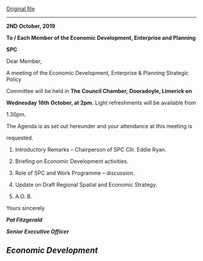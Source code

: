 [Original file](https://www.limerick.ie/sites/default/files/media/documents/2019-10/Agenda%20of%20SPC%20Mtg%20%20-%2016th%20Oct%202019.pdf)

---
**2ND** **October, 2019**

**To / Each Member of the Economic Development, Enterprise and Planning**

**SPC**

Dear Member,

A meeting of the Economic Development, Enterprise & Planning Strategic Policy

Committee will be held in **The Council Chamber,** **Dooradoyle, Limerick on**

**Wednesday 16th** **October, at 2pm.** Light refreshments will be available from

1.30pm.

The Agenda is as set out hereunder and your attendance at this meeting is

requested.

1. Introductory Remarks – Chairperson of SPC Cllr. Eddie Ryan.

2. Briefing on Economic Development activities.

3. Role of SPC and Work Programme – discussion.

4. Update on Draft Regional Spatial and Economic Strategy.

5. A.O. B.

Yours sincerely

***Pat Fitzgerald***

***Senior Executive Officer***

***Economic Development***
---
